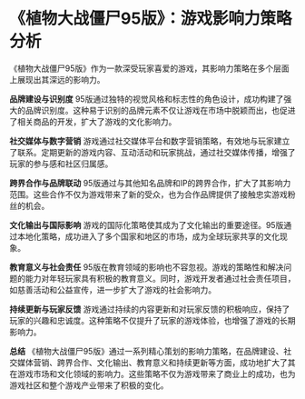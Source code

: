 # 《植物大战僵尸95版》：游戏影响力策略分析

《植物大战僵尸95版》作为一款深受玩家喜爱的游戏，其影响力策略在多个层面上展现出其深远的影响力。

**品牌建设与识别度**
95版通过独特的视觉风格和标志性的角色设计，成功构建了强大的品牌识别度。这种易于识别的品牌元素不仅让游戏在市场中脱颖而出，也促进了相关商品的开发，扩大了游戏的文化影响力。

**社交媒体与数字营销**
游戏通过社交媒体平台和数字营销策略，有效地与玩家建立了联系。定期更新的游戏内容、互动活动和玩家挑战，通过社交媒体传播，增强了玩家的参与感和社区归属感。

**跨界合作与品牌联动**
95版通过与其他知名品牌和IP的跨界合作，扩大了其影响力范围。这些合作不仅为游戏带来了新的受众，也为合作品牌提供了接触忠实游戏粉丝的机会。

**文化输出与国际影响**
游戏的国际化策略使其成为了文化输出的重要途径。95版通过本地化策略，成功进入了多个国家和地区的市场，成为全球玩家共享的文化现象。

**教育意义与社会责任**
95版在教育领域的影响也不容忽视。游戏的策略性和解决问题的能力对年轻玩家具有积极的教育意义。同时，游戏开发者通过社会责任项目，如慈善活动和公益宣传，进一步扩大了游戏的社会影响力。

**持续更新与玩家反馈**
游戏通过持续的内容更新和对玩家反馈的积极响应，保持了玩家的兴趣和忠诚度。这种策略不仅提升了玩家的游戏体验，也增强了游戏的长期影响力。

**总结**
《植物大战僵尸95版》通过一系列精心策划的影响力策略，在品牌建设、社交媒体营销、跨界合作、文化输出、教育意义和持续更新等方面，成功地扩大了其在游戏市场和文化领域的影响力。这些策略不仅为游戏带来了商业上的成功，也为游戏社区和整个游戏产业带来了积极的变化。